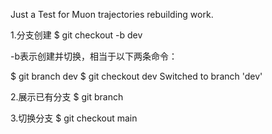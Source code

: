 Just a Test for Muon trajectories rebuilding work.

1.分支创建
$ git checkout -b dev

-b表示创建并切换，相当于以下两条命令：

$ git branch dev
$ git checkout dev
Switched to branch 'dev'

2.展示已有分支
$ git branch

3.切换分支
$ git checkout main

